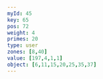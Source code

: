 ```yaml
---
myId: 45
key: 65
pos: 72
weight: 4
primes: 20
type: user
zones: [8,40]
value: [197,4,1,1]
object: [6,11,15,20,25,35,37]
---
```

